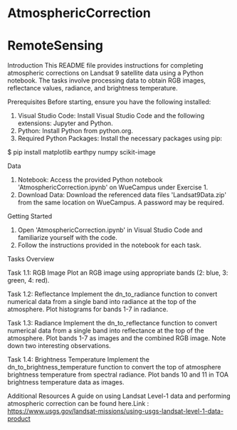 # AtmosphericCorrection
# RemoteSensing
Introduction 
This README file provides instructions for completing atmospheric corrections on Landsat 9 satellite data using a Python notebook. 
The tasks involve processing data to obtain RGB images, reflectance values, radiance, and brightness temperature.

Prerequisites
Before starting, ensure you have the following installed:

1. Visual Studio Code: Install Visual Studio Code and the following extensions: Jupyter and Python.
2. Python: Install Python from python.org.
3. Required Python Packages: Install the necessary packages using pip:

$ pip install matplotlib earthpy numpy scikit-image


Data
1. Notebook: Access the provided Python notebook 'AtmosphericCorrection.ipynb' on WueCampus under Exercise 1.
2. Download Data: Download the referenced data files 'Landsat9Data.zip' from the same location on WueCampus. A password may be required.


Getting Started
1. Open 'AtmosphericCorrection.ipynb' in Visual Studio Code and familiarize yourself with the code.
2. Follow the instructions provided in the notebook for each task.

Tasks Overview

Task 1.1: RGB Image 
Plot an RGB image using appropriate bands (2: blue, 3: green, 4: red).

Task 1.2: Reflectance 
Implement the dn_to_radiance function to convert numerical data from a single band into radiance at the top of the atmosphere.
Plot histograms for bands 1-7 in radiance.


Task 1.3: Radiance 
Implement the dn_to_reflectance function to convert numerical data from a single band into reflectance at the top of the atmosphere.
Plot bands 1-7 as images and the combined RGB image. Note down two interesting observations.

Task 1.4: Brightness Temperature 
Implement the dn_to_brightness_temperature function to convert the top of atmosphere brightness temperature from spectral radiance.
Plot bands 10 and 11 in TOA brightness temperature data as images.

Additional Resources
A guide on using Landsat Level-1 data and performing atmospheric correction can be found here.Link : https://www.usgs.gov/landsat-missions/using-usgs-landsat-level-1-data-product






